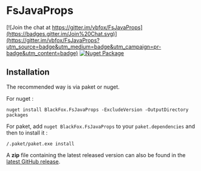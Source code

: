 FsJavaProps
================================

[![Join the chat at https://gitter.im/vbfox/FsJavaProps](https://badges.gitter.im/Join%20Chat.svg)](https://gitter.im/vbfox/FsJavaProps?utm_source=badge&utm_medium=badge&utm_campaign=pr-badge&utm_content=badge)
[![Nuget Package](https://img.shields.io/nuget/v/BlackFox.FsJavaProps.svg)](https://www.nuget.org/packages/BlackFox.FsJavaProps)

Installation
------------

The recommended way is via paket or nuget.

For nuget :

    nuget install BlackFox.FsJavaProps -ExcludeVersion -OutputDirectory packages

For paket, add `nuget BlackFox.FsJavaProps` to your `paket.dependencies` and then to
install it :

    /.paket/paket.exe install

A **zip** file containing the latest released version can also be found in
the [latest GitHub release](https://github.com/vbfox/FsJavaProps/releases/latest).
